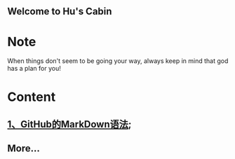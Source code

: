 ## Welcome to Hu's Cabin

# Note
When things don't seem to be going your way, always keep in mind that god has a plan for you!

# Content

## [1、GitHub的MarkDown语法](https://github.com/huweitao/Memo/blob/master/GitHub%E7%9A%84MarkDown%E8%AF%AD%E6%B3%95.md);

## More...
